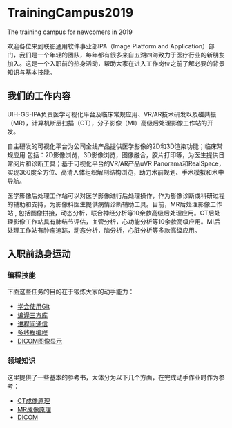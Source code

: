 # TrainingCampus2019
The training campus for newcomers in 2019

欢迎各位来到联影通用软件事业部IPA（Image Platform and Application）部门，我们是一个年轻的团队，每年都有很多来自五湖四海致力于医疗行业的新朋友加入。这是一个入职前的热身活动，帮助大家在进入工作岗位之前了解必要的背景知识与基本技能。

## 我们的工作内容
UIH-GS-IPA负责医学可视化平台及临床常规应用、VR/AR技术研发以及磁共振（MR），计算机断层扫描（CT），分子影像（MI）高级后处理影像工作站的开发。

自主研发的可视化平台为公司全线产品提供医学影像的2D和3D渲染功能；临床常规应用 包括：2D影像浏览，3D影像浏览，图像融合，胶片打印等，为医生提供日常阅片和诊断工具；基于可视化平台的VR/AR产品uVR Panorama和RealSpace，实现360度全方位、高清人体组织解剖结构浏览，助力术前规划、手术模拟和术中导航。

医学影像后处理工作站可以对医学影像进行后处理操作，作为影像诊断或科研过程的辅助和支持，为影像科医生提供病情诊断辅助工具。目前，MR后处理影像工作站 , 包括图像拼接，动态分析，联合神经分析等10余款高级后处理应用。CT后处理影像工作站具有肺结节评估，血管分析，心功能分析等10余款高级应用。MI后处理工作站有肿瘤追踪，动态分析，脑分析，心脏分析等多款高级应用。

## 入职前热身运动

### 编程技能

下面这些任务的目的在于锻炼大家的动手能力：

+ [学会使用Git](./Github)
+ [编译三方库](./Third_Party_Library)
+ [进程间通信](./Interprocess_Communication)
+ [多线程编程](./Multithreading)
+ [DICOM图像显示](./DICOM_Viewer)

### 领域知识

这里提供了一些基本的参考书，大体分为以下几个方面，在完成动手作业时作为参考：

+ [CT成像原理](./Computed_Tomography)
+ [MR成像原理](./Magnetic_Resonance_Imaging)
+ [DICOM](./Digital_Imaging_and_Communication_in_Medicine)
